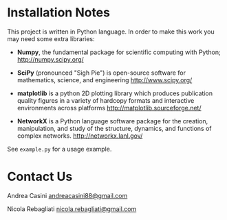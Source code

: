 Installation Notes
==================

This project is written in Python language. In order to make this work you may 
need some extra libraries:

- **Numpy**, the fundamental package for scientific computing with Python;
  <a>http://numpy.scipy.org/</a>

- **SciPy** (pronounced "Sigh Pie") is open-source software for mathematics, 
  science, and engineering
  <a>http://www.scipy.org/</a>

- **matplotlib** is a python 2D plotting library which produces publication quality 
  figures in a variety of hardcopy formats and interactive environments 
  across platforms 
  <a>http://matplotlib.sourceforge.net/</a>

- **NetworkX** is a Python language software package for the creation, manipulation, 
  and study of the structure, dynamics, and functions of complex networks.
  <a>http://networkx.lanl.gov/</a>

See `example.py` for a usage example.

Contact Us
==========
Andrea Casini <andreacasini88@gmail.com>

Nicola Rebagliati <nicola.rebagliati@gmail.com>

